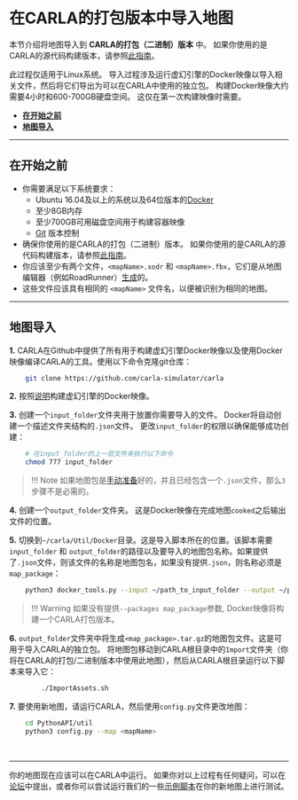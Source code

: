 # 在CARLA的打包版本中导入地图

本节介绍将地图导入到 __CARLA的打包（二进制）版本__ 中。 如果你使用的是CARLA的源代码构建版本，请参照[此指南][source_ingest]。

此过程仅适用于Linux系统。 导入过程涉及运行虚幻引擎的Docker映像以导入相关文件，然后将它们导出为可以在CARLA中使用的独立包。 构建Docker映像大约需要4小时和600-700GB硬盘空间。 这仅在第一次构建映像时需要。

- [__在开始之前__](#before-you-begin)
- [__地图导入__](#map-ingestion-in-a-carla-package)

---

## 在开始之前

- 你需要满足以下系统要求：
     - Ubuntu 16.04及以上的系统以及64位版本的[Docker](https://docs.docker.com/engine/install/)
     - 至少8GB内存
     - 至少700GB可用磁盘空间用于构建容器映像
     - [Git](https://git-scm.com/downloads) 版本控制
- 确保你使用的是CARLA的打包（二进制）版本。  如果你使用的是CARLA的源代码构建版本，请参照[此指南][source_ingest]。
- 你应该至少有两个文件，`<mapName>.xodr` 和 `<mapName>.fbx`，它们是从地图编辑器（例如RoadRunner）[生成][rr_generate_map]的。
- 这些文件应该具有相同的 `<mapName>` 文件名，以便被识别为相同的地图。

[source_ingest]: tuto_M_add_map_source.md
[import_map_package]: tuto_M_add_map_package.md
[rr_generate_map]: tuto_M_generate_map.md

---
## 地图导入

__1.__ CARLA在Github中提供了所有用于构建虚幻引擎Docker映像以及使用Docker映像编译CARLA的工具。使用以下命令克隆git仓库：

```sh
    git clone https://github.com/carla-simulator/carla
```

__2.__ 按照[说明](https://github.com/carla-simulator/carla/tree/master/Util/Docker)构建虚幻引擎的Docker映像。

__3.__ 创建一个`input_folder`文件夹用于放置你需要导入的文件。 Docker将自动创建一个描述文件夹结构的`.json`文件。 更改`input_folder`的权限以确保能够成功创建：

```sh
    # 在input_folder的上一层文件夹执行以下命令
    chmod 777 input_folder
```

> !!! Note
    如果地图包是[手动准备](tuto_M_manual_map_package.md)好的，并且已经包含一个`.json`文件，那么`3`步骤不是必需的。

__4.__ 创建一个`output_folder`文件夹。 这是Docker映像在完成地图`cooked`之后输出文件的位置。

__5.__ 切换到`~/carla/Util/Docker`目录。这是导入脚本所在的位置。该脚本需要 `input_folder` 和 `output_folder`的路径以及要导入的地图包名称。如果提供了`.json`文件，则该文件的名称是地图包名，如果没有提供`.json`，则名称必须是`map_package`：

```sh
    python3 docker_tools.py --input ~/path_to_input_folder --output ~/path_to_output_folder --packages map_package
```

> !!! Warning
    如果没有提供`--packages map_package`参数, Docker映像将构建一个CARLA打包版本。 

__6.__ `output_folder`文件夹中将生成`<map_package>.tar.gz`的地图包文件。这是可用于导入CARLA的独立包。 将地图包移动到CARLA根目录中的`Import`文件夹（你将在CARLA的打包/二进制版本中使用此地图），然后从CARLA根目录运行以下脚本来导入它：

```sh
        ./ImportAssets.sh
```

__7.__ 要使用新地图，请运行CARLA，然后使用`config.py`文件更改地图：

```sh
    cd PythonAPI/util
    python3 config.py --map <mapName>
```
<br>

---

你的地图现在应该可以在CARLA中运行。 如果你对以上过程有任何疑问，可以在[论坛](https://github.com/carla-simulator/carla/discussions)中提出，或者你可以尝试运行我们的一些[示例脚本](https://github.com/carla-simulator/carla/tree/master/PythonAPI/examples)在你的新地图上进行测试。
